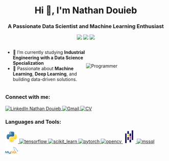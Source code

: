 <h1 align="center">Hi 👋, I'm Nathan Douieb</h1>
<h3 align="center">A Passionate Data Scientist and Machine Learning Enthusiast</h3>

<p align="center">
  <img src="https://img.shields.io/badge/Python-3776AB?style=for-the-badge&logo=python&logoColor=white"/>
  <img src="https://img.shields.io/badge/Machine%20Learning-%2300C49F.svg?style=for-the-badge&logo=mlflow&logoColor=white"/>
  <img src="https://img.shields.io/badge/Deep%20Learning-%23FF6F00.svg?style=for-the-badge&logo=tensorflow&logoColor=white"/>
</p>

<div style="display: flex; justify-content: space-between; align-items: center;">
  <div style="flex: 1;">
    <ul>
      <li>🔭 I’m currently studying <strong>Industrial Engineering with a Data Science Specialization</strong></li>
      <li>🚀 Passionate about <strong>Machine Learning</strong>, <strong>Deep Learning</strong>, and building data-driven solutions.</li>
    </ul>
  </div>
  <div style="flex: 1; display: flex; justify-content: center;">
    <img src="https://cdn.dribbble.com/users/1162077/screenshots/3848914/programmer.gif" alt="Programmer" width="250px"/>
  </div>
</div>

<h3 align="left">Connect with me:</h3>
<p align="left">
  <a href="https://www.linkedin.com/in/nathan-douieb-5122a424b/" target="_blank">
    <img align="center" src="https://img.shields.io/badge/LinkedIn-0A66C2?style=for-the-badge&logo=linkedin&logoColor=white" alt="LinkedIn Nathan Douieb"/>
  </a>
  <a href="mailto:Douiebnathan1999@gmail.com" target="_blank">
    <img align="center" src="https://img.shields.io/badge/Gmail-D14836?style=for-the-badge&logo=gmail&logoColor=white" alt="Gmail"/>
  </a>
  <a href="https://drive.google.com/drive/u/0/my-drive" target="_blank">
    <img align="center" src="https://img.shields.io/badge/CV-4285F4?style=for-the-badge&logo=google-drive&logoColor=white" alt="CV"/>
  </a>
</p>

<h3 align="left">Languages and Tools:</h3>
<p align="left">
  <a href="https://www.python.org" target="_blank" rel="noreferrer">
    <img src="https://raw.githubusercontent.com/devicons/devicon/master/icons/python/python-original.svg" alt="python" width="40" height="40"/>
  </a> 
  <a href="https://www.tensorflow.org" target="_blank" rel="noreferrer">
    <img src="https://www.vectorlogo.zone/logos/tensorflow/tensorflow-icon.svg" alt="tensorflow" width="40" height="40"/>
  </a>
  <a href="https://scikit-learn.org/" target="_blank" rel="noreferrer">
    <img src="https://upload.wikimedia.org/wikipedia/commons/0/05/Scikit_learn_logo_small.svg" alt="scikit_learn" width="40" height="40"/>
  </a> 
  <a href="https://pytorch.org/" target="_blank" rel="noreferrer">
    <img src="https://www.vectorlogo.zone/logos/pytorch/pytorch-icon.svg" alt="pytorch" width="40" height="40"/>
  </a> 
  <a href="https://opencv.org/" target="_blank" rel="noreferrer">
    <img src="https://www.vectorlogo.zone/logos/opencv/opencv-icon.svg" alt="opencv" width="40" height="40"/>
  </a> 
  <a href="https://pandas.pydata.org/" target="_blank" rel="noreferrer">
    <img src="https://raw.githubusercontent.com/devicons/devicon/2ae2a900d2f041da66e950e4d48052658d850630/icons/pandas/pandas-original.svg" alt="pandas" width="40" height="40"/>
  </a> 
  <a href="https://www.microsoft.com/en-us/sql-server" target="_blank" rel="noreferrer">
    <img src="https://www.svgrepo.com/show/303229/microsoft-sql-server-logo.svg" alt="mssql" width="40" height="40"/>
  </a> 
  <a href="https://www.mysql.com/" target="_blank" rel="noreferrer">
    <img src="https://raw.githubusercontent.com/devicons/devicon/master/icons/mysql/mysql-original-wordmark.svg" alt="mysql" width="40" height="40"/>
  </a> 
</p>
